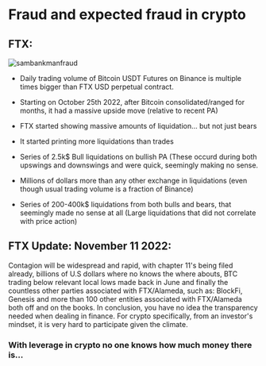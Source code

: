 
# Fraud and expected fraud in crypto

 ## FTX:
 
 ![sambankmanfraud](https://user-images.githubusercontent.com/114794470/209587519-104e9d16-d53e-4590-9ec2-54e9d60fd855.jpeg)

 - Daily trading volume of Bitcoin USDT Futures on Binance is multiple times bigger than FTX USD perpetual contract.

- Starting on October 25th 2022, after Bitcoin consolidated/ranged for months, it had a massive upside move (relative to recent PA)

- FTX started showing massive amounts of liquidation... but not just bears

- It started printing more liquidations than trades
 
- Series of 2.5k$ Bull liquidations on bullish PA (These occurd during both upswings and downswings and were quick, seemingly making no sense.

- Millions of dollars more than any other exchange in liquidations (even though usual trading volume is a fraction of Binance)

- Series of 200-400k$ liquidations from both bulls and bears, that seemingly made no sense at all (Large liquidations that did not correlate with price action)

## FTX Update: November 11 2022:

 Contagion will be widespread and rapid, with chapter 11's being filed already, billions of U.S dollars where no knows the where abouts, BTC trading below relevant local lows made back in June and finally the countless other parties associated with FTX/Alameda, such as: BlockFi, Genesis and more than 100 other entities associated with FTX/Alameda both off and on the books. In conclusion, you have no idea the transparency needed when dealing in finance. For crypto specifically, from an investor's mindset, it is very hard to participate given the climate.
### With leverage in crypto no one knows how much money there is...
